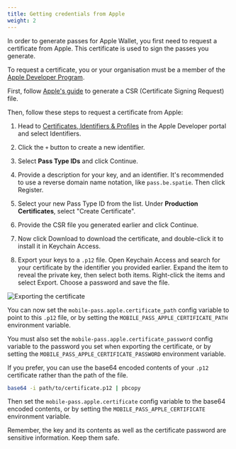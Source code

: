 ```yaml
---
title: Getting credentials from Apple
weight: 2
---
```


In order to generate passes for Apple Wallet, you first need to request a certificate from Apple. This certificate is used to sign the passes you generate.

To request a certificate, you or your organisation must be a member of the [Apple Developer Program](https://developer.apple.com/programs/enroll). 

First, follow [Apple's guide](https://developer.apple.com/help/account/certificates/create-a-certificate-signing-request/) to generate a CSR (Certificate Signing Request) file.

Then, follow these steps to request a certificate from Apple:

1. Head to [Certificates, Identifiers & Profiles](https://developer.apple.com/account/resources/identifiers/list) in the Apple Developer portal and select Identifiers.

2. Click the `+` button to create a new identifier.

3. Select **Pass Type IDs** and click Continue.

4. Provide a description for your key, and an identifier. It's recommended to use a reverse domain name notation, like `pass.be.spatie`. Then click Register.

5. Select your new Pass Type ID from the list. Under **Production Certificates**, select "Create Certificate".

6. Provide the CSR file you generated earlier and click Continue.

7. Now click Download to download the certificate, and double-click it to install it in Keychain Access.

8. Export your keys to a `.p12` file. Open Keychain Access and search for your certificate by the identifier you provided earlier. Expand the item to reveal the private key, then select both items. Right-click the items and select Export. Choose a password and save the file.

![Exporting the certificate](/images/exporting-key.gif)

You can now set the `mobile-pass.apple.certificate_path` config variable to point to this `.p12` file, or by setting the `MOBILE_PASS_APPLE_CERTIFICATE_PATH` environment variable. 

You must also set the `mobile-pass.apple.certificate_password` config variable to the password you set when exporting the certificate, or by setting the `MOBILE_PASS_APPLE_CERTIFICATE_PASSWORD` environment variable.

If you prefer, you can use the base64 encoded contents of your `.p12` certificate rather than the path of the file.

```bash
base64 -i path/to/certificate.p12 | pbcopy
```

Then set the `mobile-pass.apple.certificate` config variable to the base64 encoded contents, or by setting the `MOBILE_PASS_APPLE_CERTIFICATE` environment variable.

Remember, the key and its contents as well as the certificate password are sensitive information. Keep them safe.

